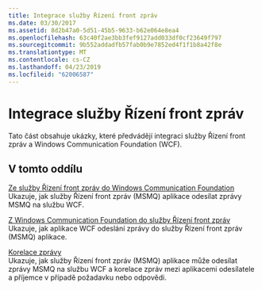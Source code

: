 ```yaml
---
title: Integrace služby Řízení front zpráv
ms.date: 03/30/2017
ms.assetid: 8d2b47a0-5d51-45b5-9633-b62e064e8ea4
ms.openlocfilehash: 63c40f2ae3bb3fef9127add033df0cf23649f797
ms.sourcegitcommit: 9b552addadfb57fab0b9e7852ed4f1f1b8a42f8e
ms.translationtype: MT
ms.contentlocale: cs-CZ
ms.lasthandoff: 04/23/2019
ms.locfileid: "62006587"
---
```

# <a name="message-queueing-integration"></a>Integrace služby Řízení front zpráv
Tato část obsahuje ukázky, které předvádějí integraci služby Řízení front zpráv a Windows Communication Foundation (WCF).  
  
## <a name="in-this-section"></a>V tomto oddílu  
 [Ze služby Řízení front zpráv do Windows Communication Foundation](../../../../docs/framework/wcf/samples/message-queuing-to-wcf.md)  
 Ukazuje, jak služby Řízení front zpráv (MSMQ) aplikace odesílat zprávy MSMQ na službu WCF.
  
 [Z Windows Communication Foundation do služby Řízení front zpráv](../../../../docs/framework/wcf/samples/wcf-to-message-queuing.md)  
 Ukazuje, jak aplikace WCF odeslání zprávy do služby Řízení front zpráv (MSMQ) aplikace.  
  
 [Korelace zprávy](../../../../docs/framework/wcf/samples/message-correlation.md)  
 Ukazuje, jak služby Řízení front zpráv (MSMQ) aplikace může odesílat zprávy MSMQ na službu WCF a korelace zpráv mezi aplikacemi odesílatele a příjemce v případě požadavku nebo odpovědi.
